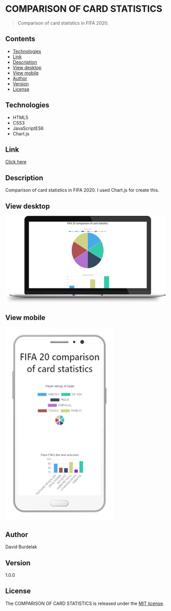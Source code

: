 # COMPARISON OF CARD STATISTICS

> Comparison of card statistics in FIFA 2020.

## Contents

- [Technologies](#technologies)
- [Link](#link)
- [Description](#description)
- [View desktop](#view-dekstop)
- [View mobile](#view-mobile)
- [Author](#author)
- [Version](#version)
- [License](#license)

## Technologies

- HTML5 
- CSS3 
- JavaScriptES6
- Chart.js

## Link

[Click here](https://davidburdelak.pl/comparison-cards-statistics/)

## Description

Comparison of card statistics in FIFA 2020. I used Chart.js for create this.

## View desktop
![comparison-dekstop](images/comparison_dekstop.png)

## View mobile

![comparison-mobile](images/comparison_mobile.png)

## Author

David Burdelak

## Version

1.0.0

## License

The COMPARISON OF CARD STATISTICS is released under the
[MIT license](https://opensource.org/licenses/MIT).
